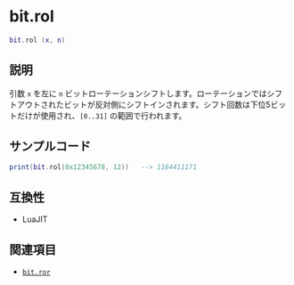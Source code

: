 # bit.rol

```lua
bit.rol (x, n)
```

## 説明

引数 `x` を左に `n` ビットローテーションシフトします。ローテーションではシフトアウトされたビットが反対側にシフトインされます。シフト回数は下位5ビットだけが使用され、`[0..31]` の範囲で行われます。

## サンプルコード

```lua
print(bit.rol(0x12345678, 12))   --> 1164411171
```

## 互換性

- LuaJIT

## 関連項目

- [`bit.ror`](ror.md)